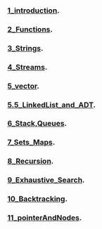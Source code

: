 ### [1_introduction](cs106x/1_introduction.html).
### [2_Functions](cs106x/2_Functions.html).
### [3_Strings](cs106x/3_Strings.html).
### [4_Streams](cs106x/4_Streams,Grid.html).
### [5_vector](cs106x/5_vector.html).
### [5.5_LinkedList_and_ADT](cs106x/5.5_LinkedList_and_ADT.html).
### [6_Stack,Queues](cs106x/6_Stack,Queues.html).
### [7_Sets_Maps](cs106x/7_Sets_Maps.html).
### [8_Recursion](cs106x/8_Recursion.html).
### [9_Exhaustive_Search](cs106x/9_Exhaustive_Search.html).
### [10_Backtracking](cs106x/10_Backtracking.html).
### [11_pointerAndNodes](cs106x/11_pointerAndNodes.html).